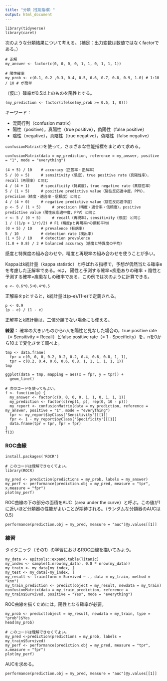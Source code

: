 ```yaml
---
title: "分類（性能指標）"
output: html_document
---
```


```{r}
library(tidyverse)
library(caret)
```

次のような分類結果について考える。（補足：出力変数は数値ではなくfactorである。）

```{r}
# 正解
my_answer <- factor(c(0, 0, 0, 0, 1, 1, 0, 1, 1, 1))

# 陽性確率
my_prob <- c(0.1, 0.2 ,0.3, 0.4, 0.5, 0.6, 0.7, 0.8, 0.9, 1.0) # 1:10 / 10 # が簡単
```

（仮に）確率が0.5以上のものを陽性とする。

```{r}
(my_prediction <- factor(ifelse(my_prob >= 0.5, 1, 0)))
```

キーワード：

- 混同行列（confusion matrix）
- 陽性（positive），真陽性（true positive），偽陽性（false positive）
- 陰性（negative），真陰性（true negative），偽陰性（false negative）

`confusionMatrix()`を使って，さまざまな性能指標をまとめて求める。

```{r}
confusionMatrix(data = my_prediction, reference = my_answer, positive = "1", mode = "everything")
```

```{r}
(4 + 5) / 10    # accuracy（正答率・正解率）
5 / (0 + 5)     # sensitivity（感度），true positive rate（真陽性率），recall（再現率）と同じ
4 / (4 + 1)     # specificity（特異度），true negative rate（真陰性率）
5 / (1 + 5)     # positive predictive value（陽性反応適中度，PPV），precision（精度・適合率・信頼度）と同じ
4 / (4 + 0)     # negative predictive value（陰性反応適中度）
p <- 5 / (1 + 5)     # precision（精度・適合率・信頼度），positive predictive value（陽性反応適中度，PPV）と同じ
r <- 5 / (0 + 5)     # recall（再現率），sensitivity（感度）と同じ
1 / ((1/p + 1/r)/2) # F1（精度pと再現率rの調和平均）
(0 + 5) / 10    # prevalence（有病率）
5 / 10          # detection rate（検出率）
(1 + 5) / 10    # detection prevalence
(1.0 + 0.8) / 2 # balanced accuracy（感度と特異度の平均）
```

感度と特異度の組み合わせや，精度と再現率の組み合わせを使うことが多い。

Kappaはk統計量（kappa statistic）と呼ばれる指標で，予想が偶然当たる確率eを考慮した正解率である。eは，
陽性と予測する確率×疾患ありの確率 + 陰性と予測する確率×疾患なしの確率である，この例では次のように計算できる。

```{r}
e <- 0.6*0.5+0.4*0.5
```

正解率をpとすると，k統計量は(p-e)/(1-e)で定義される。

```{r}
p <- 0.9
(p - e) / (1 - e)
```

正解率とk統計量は，二値分類でない場合にも使える。

**練習：** 確率の大きいものからn人を陽性と見なした場合の，true positive rate（= Sensitivity = Recall）とfalse positive rate（= 1 - Specificity）を，nを0から10まで変化させて調べよ。

```{r}
tmp <- data.frame(
  fpr = c(0, 0, 0, 0.2, 0.2, 0.2, 0.4, 0.6, 0.8, 1, 1),
  tpr = c(0.2, 0.4, 0.6, 0.6, 0.8, 1, 1, 1, 1, 1, 1))
tmp
```

```{r}
ggplot(data = tmp, mapping = aes(x = fpr, y = tpr)) +
  geom_line()
```

```{r}
# 次のコードを使ってもよい。
f <- function(p) {
  my_answer <- factor(c(0, 0, 0, 0, 1, 1, 0, 1, 1, 1))
  my_prediction <- factor(c(rep(1, p), rep(0, 10 - p)))
  my_report <- confusionMatrix(data = my_prediction, reference = my_answer, positive = "1", mode = "everything")
  tpr <- my_report$byClass['Sensitivity'][[1]]
  fpr <- 1 - my_report$byClass['Specificity'][[1]]
  data.frame(tpr = tpr, fpr = fpr)
}
f(3)
```

### ROC曲線

```{r, eval=FALSE}
install.packages('ROCR')
```

```{r}
# このコードは理解できなくてよい。
library(ROCR)

my_pred <- prediction(predictions = my_prob, labels = my_answer)
my_perf <- performance(prediction.obj = my_pred, measure = "tpr", x.measure = "fpr")
plot(my_perf)
```

ROC曲線の下の部分の面積をAUC（area under the curve）と呼ぶ。この値が1に近いほど分類器の性能がよいことが期待される。（ランダムな分類器のAUCは0.5）

```{r}
performance(prediction.obj = my_pred, measure = "auc")@y.values[[1]]
```

### 練習

タイタニック（その1）の学習におけるROC曲線を描いてみよう。

```{r,cache=TRUE}
my_data <- epitools::expand.table(Titanic)
my_index <- sample(1:nrow(my_data), 0.8 * nrow(my_data))
my_train <- my_data[my_index, ]
my_test <- my_data[-my_index, ]
my_result <- train(form = Survived ~ ., data = my_train, method = "knn")
my_train_prediction <- predict(object = my_result, newdata = my_train)
confusionMatrix(data = my_train_prediction, reference = my_train$Survived, positive = "Yes", mode = "everything")
```

ROC曲線を描くためには，陽性となる確率が必要。

```{r}
my_prob <- predict(object = my_result, newdata = my_train, type = "prob")$Yes
head(my_prob)
```

```{r}
# このコードは理解できなくてよい。
my_pred <-prediction(predictions = my_prob, labels = my_train$Survived)
my_perf <- performance(prediction.obj = my_pred, measure = "tpr", x.measure = "fpr")
plot(my_perf)
```

AUCを求める。

```{r}
performance(prediction.obj = my_pred, measure = "auc")@y.values[[1]]
```